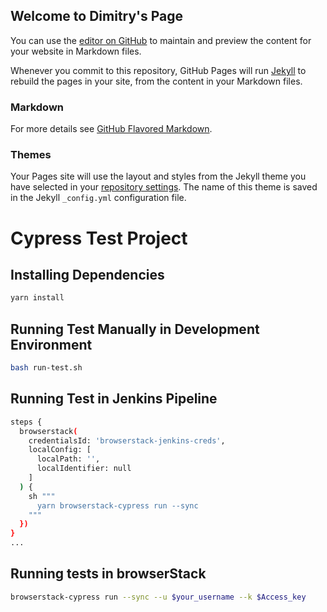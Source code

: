 ## Welcome to Dimitry's Page

You can use the [editor on GitHub](https://github.com/dkrilov/TestRepoPublic/edit/master/README.md) to maintain and preview the content for your website in Markdown files.

Whenever you commit to this repository, GitHub Pages will run [Jekyll](https://jekyllrb.com/) to rebuild the pages in your site, from the content in your Markdown files.

### Markdown

For more details see [GitHub Flavored Markdown](https://guides.github.com/features/mastering-markdown/).

### Themes

Your Pages site will use the layout and styles from the Jekyll theme you have selected in your [repository settings](https://github.com/dkrilov/TestRepoPublic/settings). The name of this theme is saved in the Jekyll `_config.yml` configuration file.

# Cypress Test Project

## Installing Dependencies

```sh
yarn install
```

## Running Test Manually in Development Environment

```sh
bash run-test.sh
```

## Running Test in Jenkins Pipeline

```sh
steps {
  browserstack(
    credentialsId: 'browserstack-jenkins-creds',
    localConfig: [
      localPath: '',
      localIdentifier: null
    ]
  ) {
    sh """
      yarn browserstack-cypress run --sync
    """
  })
}
...
```

## Running tests in browserStack

```sh
browserstack-cypress run --sync --u $your_username --k $Access_key
```
